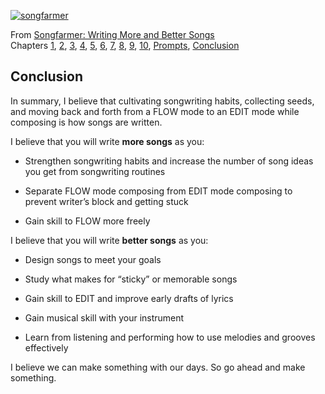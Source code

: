[![songfarmer](https://66.media.tumblr.com/df375c2f5a0f3cbca123185b3ba93dba/tumblr_inline_o3j2897dZk1qzode8_540.jpg "songfarmer")](http://amazon.com/dp/0990420205/)

From [Songfarmer: Writing More and Better Songs](https://www.amazon.com/dp/0990420205/)  
Chapters [1](http://songfarmer.com/post/138033038871/songfarmer-chapter-one), [2](http://songfarmer.com/post/138092600736/chapter-two-set-a-goal), [3](http://songfarmer.com/post/138932056011/chapter-3-create-songwriting-habits), [4](http://songfarmer.com/post/140445572846/chapter-4-recognizing-song-seeds), [5](http://songfarmer.com/post/140449281976/chapter-5-composing), [6](http://songfarmer.com/post/140455489061/chapter-six-improving-flow), [7](http://songfarmer.com/post/140455690301/chapter-seven-improving-edit), [8](http://songfarmer.com/post/140455977371/chapter-eight-strengthening-habits), [9](http://songfarmer.com/post/140456145631/chapter-nine-stickiness), [10](http://songfarmer.com/post/140456197406/chapter-ten-collaboration), [Prompts](http://songfarmer.com/post/140456266021/prompts), [Conclusion](http://songfarmer.com/post/140456339966/conclusion)

## **Conclusion**

In summary, I believe that cultivating songwriting habits, collecting seeds, and moving back and forth from a FLOW mode to an EDIT mode while composing is how songs are written.

I believe that you will write **more songs** as you:

*   Strengthen songwriting habits and increase the number of song ideas you get from songwriting routines  

*   Separate FLOW mode composing from EDIT mode composing to prevent writer’s block and getting stuck  

*   Gain skill to FLOW more freely  

I believe that you will write **better songs** as you:

*   Design songs to meet your goals  

*   Study what makes for “sticky” or memorable songs  

*   Gain skill to EDIT and improve early drafts of lyrics  

*   Gain musical skill with your instrument  

*   Learn from listening and performing how to use melodies and grooves effectively  

I believe we can make something with our days. So go ahead and make something.